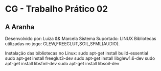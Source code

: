 # CG - Trabalho Prático 02

<h2>A Aranha</h2>

Desenvolvido por: Luiza && Marcela&#013;
Sistema Suportado: LINUX&#013;
Bibliotecas utilizadas no jogo: GLEW,FREEGLUT,SOIL,SFML(AUDIO).&#013;

Instalação das bibliotecas no Linux: &#013;
	sudo apt-get install build-essential&#013;
	sudo apt-get install freeglut3-dev&#013;
	sudo apt-get install libglew1.6-dev&#013;
	sudo apt-get install libsfml-dev&#013;
	sudo apt-get install libsoil-dev&#013;
